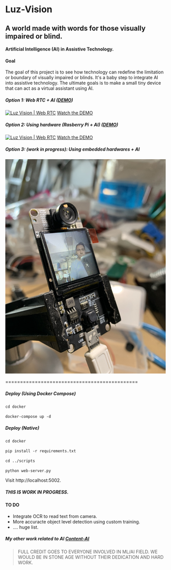 # Luz-Vision
## A world made with words for those visually impaired or blind. 

#### Artificial Intelligence (AI) in Assistive Technology.

#### Goal
The goal of this project is to see how technology can redefine the limitation or boundary of visually impaired or blinds. It's a baby step to integrate AI into assistive technology. The ultimate goals is to make a small tiny device that can act as a virtual assistant using AI.

##### Option 1: Web RTC + AI ([DEMO](https://youtu.be/JLI_p2d0C-s))


[![Luz Vision | Web RTC](https://img.youtube.com/vi/JLI_p2d0C-s/maxresdefault.jpg)](https://youtu.be/JLI_p2d0C-s)
[Watch the DEMO](https://youtu.be/JLI_p2d0C-s)


##### Option 2: Using hardware (Rasberry Pi + AI) ([DEMO](https://youtu.be/H8Pw1uwH2YU))


[![Luz Vision | Web RTC](https://img.youtube.com/vi/H8Pw1uwH2YU/maxresdefault.jpg)](https://youtu.be/H8Pw1uwH2YU)
[Watch the DEMO](https://youtu.be/H8Pw1uwH2YU)


##### Option 3: (work in progress): Using embedded hardwares + AI


![alt text](resources/part3.jpg)


=============================================
##### Deploy (Using Docker Compose)
`cd docker`

`docker-compose up -d`

##### Deploy (Native)
`cd docker`

`pip install -r requirements.txt `

`cd ../scripts`

`python web-server.py`

Visit http://localhost:5002.

##### THIS IS WORK IN PROGRESS.

#### TO DO
- Integrate OCR to read text from camera. 
- More accuracte object level detection using custom training.
- .... huge list.

##### My other work related to AI [Content-AI](https://github.com/nycdidar/Content-AI)


> FULL CREDIT GOES TO EVERYONE INVOLVED IN ML/AI FIELD. WE WOULD BE IN STONE AGE WITHOUT THEIR DEDICATION AND HARD WORK.

